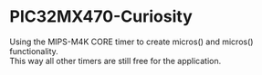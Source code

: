 # PIC32MX470-Curiosity
Using the MIPS-M4K CORE timer to create micros() and micros() functionality.  
This way all other timers are still free for the application.
